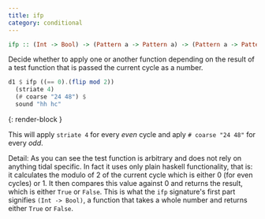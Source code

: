 ```yaml
---
title: ifp
category: conditional
---
```


~~~haskell
ifp :: (Int -> Bool) -> (Pattern a -> Pattern a) -> (Pattern a -> Pattern a) -> Pattern a -> Pattern a
~~~

Decide whether to apply one or another function depending on the result of a test function that is passed the current cycle as a number.

~~~haskell
d1 $ ifp ((== 0).(flip mod 2))
  (striate 4)
  (# coarse "24 48") $
  sound "hh hc"
~~~
{: render-block }

This will apply `striate 4` for every _even_ cycle and aply `# coarse "24 48"` for every _odd_.

Detail: As you can see the test function is arbitrary and does not rely on anything tidal specific. In fact it uses only plain haskell functionality, that is: it calculates the modulo of 2 of the current cycle which is either 0 (for even cycles) or 1. It then compares this value against 0 and returns the result, which is either `True` or `False`. This is what the `ifp` signature's first part signifies `(Int -> Bool)`, a function that takes a whole number and returns either `True` or `False`.


